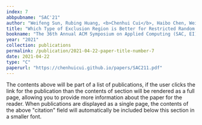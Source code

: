 ```yaml
---
index: 7
abbpubname: "SAC'21"
author: "Weifeng Sun, Rubing Huang, <b>Chenhui Cui</b>, Haibo Chen, Weijie Liu"
title: "Which Type of Exclusion Region is Better for Restricted Random Testing? An Empirical Study"
bookname: "The 36th Annual ACM Symposium on Applied Computing (SAC, EI), Short paper"
year: "2021"
collection: publications
permalink: /publication/2021-04-22-paper-title-number-7
date: 2021-04-22
type: "C"
paperurl: "https://chenhuicui.github.io/papers/SAC211.pdf"
---
```


The contents above will be part of a list of publications, if the user clicks the link for the publication than the contents of section will be rendered as a full page, allowing you to provide more information about the paper for the reader. When publications are displayed as a single page, the contents of the above "citation" field will automatically be included below this section in a smaller font.
